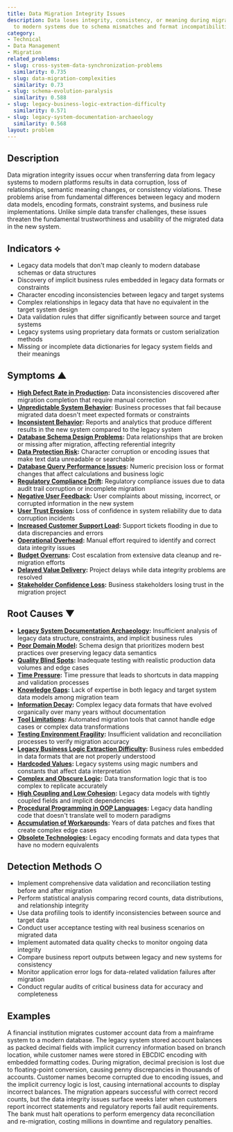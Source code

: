 ```yaml
---
title: Data Migration Integrity Issues
description: Data loses integrity, consistency, or meaning during migration from legacy
  to modern systems due to schema mismatches and format incompatibilities
category:
- Technical
- Data Management
- Migration
related_problems:
- slug: cross-system-data-synchronization-problems
  similarity: 0.735
- slug: data-migration-complexities
  similarity: 0.73
- slug: schema-evolution-paralysis
  similarity: 0.588
- slug: legacy-business-logic-extraction-difficulty
  similarity: 0.571
- slug: legacy-system-documentation-archaeology
  similarity: 0.568
layout: problem
---
```


## Description

Data migration integrity issues occur when transferring data from legacy systems to modern platforms results in data corruption, loss of relationships, semantic meaning changes, or consistency violations. These problems arise from fundamental differences between legacy and modern data models, encoding formats, constraint systems, and business rule implementations. Unlike simple data transfer challenges, these issues threaten the fundamental trustworthiness and usability of the migrated data in the new system.

## Indicators ⟡

- Legacy data models that don't map cleanly to modern database schemas or data structures
- Discovery of implicit business rules embedded in legacy data formats or constraints
- Character encoding inconsistencies between legacy and target systems
- Complex relationships in legacy data that have no equivalent in the target system design
- Data validation rules that differ significantly between source and target systems
- Legacy systems using proprietary data formats or custom serialization methods
- Missing or incomplete data dictionaries for legacy system fields and their meanings

## Symptoms ▲

- **[High Defect Rate in Production](high-defect-rate-in-production.md):** Data inconsistencies discovered after migration completion that require manual correction
- **[Unpredictable System Behavior](unpredictable-system-behavior.md):** Business processes that fail because migrated data doesn't meet expected formats or constraints
- **[Inconsistent Behavior](inconsistent-behavior.md):** Reports and analytics that produce different results in the new system compared to the legacy system
- **[Database Schema Design Problems](database-schema-design-problems.md):** Data relationships that are broken or missing after migration, affecting referential integrity
- **[Data Protection Risk](data-protection-risk.md):** Character corruption or encoding issues that make text data unreadable or searchable
- **[Database Query Performance Issues](database-query-performance-issues.md):** Numeric precision loss or format changes that affect calculations and business logic
- **[Regulatory Compliance Drift](regulatory-compliance-drift.md):** Regulatory compliance issues due to data audit trail corruption or incomplete migration
- **[Negative User Feedback](negative-user-feedback.md):** User complaints about missing, incorrect, or corrupted information in the new system
- **[User Trust Erosion](user-trust-erosion.md):** Loss of confidence in system reliability due to data corruption incidents
- **[Increased Customer Support Load](increased-customer-support-load.md):** Support tickets flooding in due to data discrepancies and errors
- **[Operational Overhead](operational-overhead.md):** Manual effort required to identify and correct data integrity issues
- **[Budget Overruns](budget-overruns.md):** Cost escalation from extensive data cleanup and re-migration efforts
- **[Delayed Value Delivery](delayed-value-delivery.md):** Project delays while data integrity problems are resolved
- **[Stakeholder Confidence Loss](stakeholder-confidence-loss.md):** Business stakeholders losing trust in the migration project

## Root Causes ▼

- **[Legacy System Documentation Archaeology](legacy-system-documentation-archaeology.md):** Insufficient analysis of legacy data structure, constraints, and implicit business rules
- **[Poor Domain Model](poor-domain-model.md):** Schema design that prioritizes modern best practices over preserving legacy data semantics
- **[Quality Blind Spots](quality-blind-spots.md):** Inadequate testing with realistic production data volumes and edge cases
- **[Time Pressure](time-pressure.md):** Time pressure that leads to shortcuts in data mapping and validation processes
- **[Knowledge Gaps](knowledge-gaps.md):** Lack of expertise in both legacy and target system data models among migration team
- **[Information Decay](information-decay.md):** Complex legacy data formats that have evolved organically over many years without documentation
- **[Tool Limitations](tool-limitations.md):** Automated migration tools that cannot handle edge cases or complex data transformations
- **[Testing Environment Fragility](testing-environment-fragility.md):** Insufficient validation and reconciliation processes to verify migration accuracy
- **[Legacy Business Logic Extraction Difficulty](legacy-business-logic-extraction-difficulty.md):** Business rules embedded in data formats that are not properly understood
- **[Hardcoded Values](hardcoded-values.md):** Legacy systems using magic numbers and constants that affect data interpretation
- **[Complex and Obscure Logic](complex-and-obscure-logic.md):** Data transformation logic that is too complex to replicate accurately
- **[High Coupling and Low Cohesion](high-coupling-low-cohesion.md):** Legacy data models with tightly coupled fields and implicit dependencies
- **[Procedural Programming in OOP Languages](procedural-programming-in-oop-languages.md):** Legacy data handling code that doesn't translate well to modern paradigms
- **[Accumulation of Workarounds](accumulation-of-workarounds.md):** Years of data patches and fixes that create complex edge cases
- **[Obsolete Technologies](obsolete-technologies.md):** Legacy encoding formats and data types that have no modern equivalents

## Detection Methods ○

- Implement comprehensive data validation and reconciliation testing before and after migration
- Perform statistical analysis comparing record counts, data distributions, and relationship integrity
- Use data profiling tools to identify inconsistencies between source and target data
- Conduct user acceptance testing with real business scenarios on migrated data
- Implement automated data quality checks to monitor ongoing data integrity
- Compare business report outputs between legacy and new systems for consistency
- Monitor application error logs for data-related validation failures after migration
- Conduct regular audits of critical business data for accuracy and completeness

## Examples

A financial institution migrates customer account data from a mainframe system to a modern database. The legacy system stored account balances as packed decimal fields with implicit currency information based on branch location, while customer names were stored in EBCDIC encoding with embedded formatting codes. During migration, decimal precision is lost due to floating-point conversion, causing penny discrepancies in thousands of accounts. Customer names become corrupted due to encoding issues, and the implicit currency logic is lost, causing international accounts to display incorrect balances. The migration appears successful with correct record counts, but the data integrity issues surface weeks later when customers report incorrect statements and regulatory reports fail audit requirements. The bank must halt operations to perform emergency data reconciliation and re-migration, costing millions in downtime and regulatory penalties.